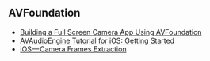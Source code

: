 ## AVFoundation
- [Building a Full Screen Camera App Using AVFoundation](http://www.appcoda.com/avfoundation-swift-guide/)
- [AVAudioEngine Tutorial for iOS: Getting Started](https://www.raywenderlich.com/185090/avaudioengine-tutorial-for-ios-getting-started)
- [iOS — Camera Frames Extraction](https://medium.com/ios-os-x-development/ios-camera-frames-extraction-d2c0f80ed05a)
